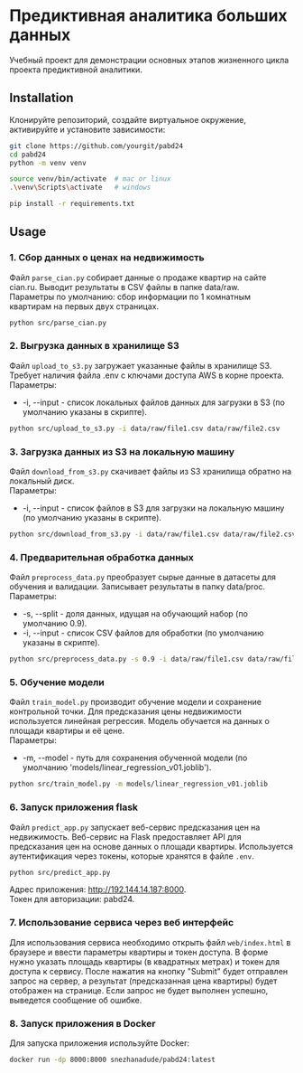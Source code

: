 # Предиктивная аналитика больших данных

Учебный проект для демонстрации основных этапов жизненного цикла проекта предиктивной аналитики.  

## Installation 

Клонируйте репозиторий, создайте виртуальное окружение, активируйте и установите зависимости:  

```sh
git clone https://github.com/yourgit/pabd24
cd pabd24
python -m venv venv

source venv/bin/activate  # mac or linux
.\venv\Scripts\activate   # windows

pip install -r requirements.txt
```

## Usage

### 1. Сбор данных о ценах на недвижимость

Файл `parse_cian.py` собирает данные о продаже квартир на сайте cian.ru. Выводит результаты в CSV файлы в папке data/raw.  
Параметры по умолчанию: сбор информации по 1 комнатным квартирам на первых двух страницах.
```bash
python src/parse_cian.py
```

### 2. Выгрузка данных в хранилище S3

Файл `upload_to_s3.py` загружает указанные файлы в хранилище S3. Требует наличия файла .env с ключами доступа AWS в корне проекта.  
Параметры:
- -i, --input - список локальных файлов данных для загрузки в S3 (по умолчанию указаны в скрипте).
```bash
python src/upload_to_s3.py -i data/raw/file1.csv data/raw/file2.csv
```

### 3. Загрузка данных из S3 на локальную машину

Файл `download_from_s3.py` скачивает файлы из S3 хранилища обратно на локальный диск.  
Параметры:
- -i, --input - список файлов в S3 для загрузки на локальную машину (по умолчанию указаны в скрипте).
```bash
python src/download_from_s3.py -i data/raw/file1.csv data/raw/file2.csv
```

### 4. Предварительная обработка данных

Файл `preprocess_data.py` преобразует сырые данные в датасеты для обучения и валидации. Записывает результаты в папку data/proc.  
Параметры:
- -s, --split - доля данных, идущая на обучающий набор (по умолчанию 0.9).
- -i, --input - список CSV файлов для обработки (по умолчанию указаны в скрипте).
```bash
python src/preprocess_data.py -s 0.9 -i data/raw/file1.csv data/raw/file2.csv
```

### 5. Обучение модели 

Файл `train_model.py` производит обучение модели и сохранение контрольной точки. Для предсказания цены недвижимости используется линейная регрессия. Модель обучается на данных о площади квартиры и её цене.  
Параметры:
- -m, --model - путь для сохранения обученной модели (по умолчанию 'models/linear_regression_v01.joblib').
```bash
python src/train_model.py -m models/linear_regression_v01.joblib
```

### 6. Запуск приложения flask 

Файл `predict_app.py` запускает веб-сервис предсказания цен на недвижимость. Веб-сервис на Flask предоставляет API для предсказания цен на основе данных о площади квартиры. Используется аутентификация через токены, которые хранятся в файле `.env`.
```bash
python src/predict_app.py
```
Адрес приложения: http://192.144.14.187:8000.  
Токен для авторизации: pabd24.

### 7. Использование сервиса через веб интерфейс

Для использования сервиса необходимо открыть файл `web/index.html` в браузере и ввести параметры квартиры и токен доступа. В форме нужно указать площадь квартиры (в квадратных метрах) и токен для доступа к сервису. После нажатия на кнопку "Submit" будет отправлен запрос на сервер, а результат (предсказанная цена квартиры) будет отображен на странице. Если запрос не будет выполнен успешно, выведется сообщение об ошибке.

### 8. Запуск приложения в Docker

Для запуска приложения используйте Docker:

```bash
docker run -dp 8000:8000 snezhanadude/pabd24:latest
```